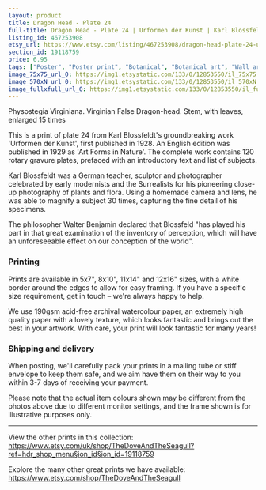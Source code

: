 ```yaml
---
layout: product
title: Dragon Head - Plate 24 
full-title: Dragon Head - Plate 24 | Urformen der Kunst | Karl Blossfeldt |   Botanical print, wall art, room decor, black & white, sepia, vintage
listing_id: 467253908
etsy_url: https://www.etsy.com/listing/467253908/dragon-head-plate-24-urformen-der-kunst?utm_source=thedoveandtheseagull&utm_medium=api&utm_campaign=api
section_id: 19118759
price: 6.95
tags: ["Poster", "Poster print", "Botanical", "Botanical art", "Wall art", "Botanical poster", "Photograph", "Vintage", "Black and white", "Sepia", "Minimal", "High quality print", "Botanical print"]
image_75x75_url_0: https://img1.etsystatic.com/133/0/12853550/il_75x75.1095111905_esyi.jpg
image_570xN_url_0: https://img1.etsystatic.com/133/0/12853550/il_570xN.1095111905_esyi.jpg
image_fullxfull_url_0: https://img1.etsystatic.com/133/0/12853550/il_fullxfull.1095111905_esyi.jpg
---
```

Physostegia Virginiana. Virginian False Dragon-head. Stem, with leaves, enlarged 15 times

This is a print of plate 24 from Karl Blossfeldt&#39;s groundbreaking work &#39;Urformen der Kunst&#39;, first published in 1928. An English edition was published in 1929 as &#39;Art Forms in Nature&#39;. The complete work contains 120 rotary gravure plates, prefaced with an introductory text and list of subjects.

Karl Blossfeldt was a German teacher, sculptor and photographer celebrated by early modernists and the Surrealists for his pioneering close-up photography of plants and flora. Using a homemade camera and lens, he was able to magnify a subject 30 times, capturing the fine detail of his specimens.

The philosopher Walter Benjamin declared that Blossfeld &quot;has played his part in that great examination of the inventory of perception, which will have an unforeseeable effect on our conception of the world&quot;. 

### Printing

Prints are available in 5x7&quot;, 8x10&quot;, 11x14&quot; and 12x16&quot; sizes, with a white border around the edges to allow for easy framing. If you have a specific size requirement, get in touch – we&#39;re always happy to help.

We use 190gsm acid-free archival watercolour paper, an extremely high quality paper with a lovely texture, which looks fantastic and brings out the best in your artwork. With care, your print will look fantastic for many years!

### Shipping and delivery

When posting, we&#39;ll carefully pack your prints in a mailing tube or stiff envelope to keep them safe, and we aim have them on their way to you within 3-7 days of receiving your payment.

Please note that the actual item colours shown may be different from the photos above due to different monitor settings, and the frame shown is for illustrative purposes only.

---

View the other prints in this collection: https://www.etsy.com/uk/shop/TheDoveAndTheSeagull?ref=hdr_shop_menu§ion_id§ion_id=19118759

Explore the many other great prints we have available: https://www.etsy.com/shop/TheDoveAndTheSeagull
